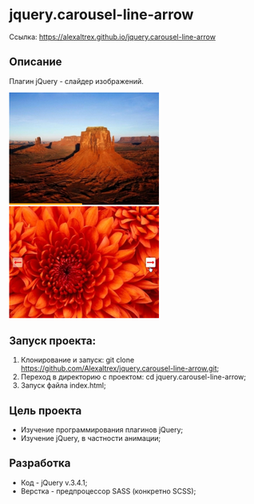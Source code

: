 # jquery.carousel-line-arrow
Ссылка: https://alexaltrex.github.io/jquery.carousel-line-arrow

## Описание
Плагин jQuery - слайдер изображений.

<img src="assets/gh01.jpg" width="300">
<img src="assets/gh02.jpg" width="300">

## Запуск проекта:
1. Клонирование и запуск: git clone https://github.com/Alexaltrex/jquery.carousel-line-arrow.git;
2. Переход в директорию с проектом: cd jquery.carousel-line-arrow;
3. Запуск файла index.html;

## Цель проекта
* Изучение программирования плагинов jQuery;
* Изучение jQuery, в частности анимации;

## Разработка
* Код - jQuery v.3.4.1;
* Верстка - предпроцессор SASS (конкретно SCSS);
